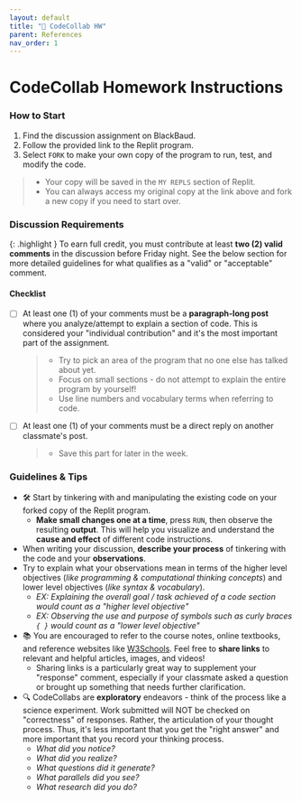 ```yaml
---
layout: default
title: "💬 CodeCollab HW" 
parent: References
nav_order: 1
---
```


# CodeCollab Homework Instructions

### How to Start
1. Find the discussion assignment on BlackBaud.
2. Follow the provided link to the Replit program.
3. Select `FORK` to make your own copy of the program to run, test, and modify the code.
  > * Your copy will be saved in the `MY REPLS` section of Replit.
  > * You can always access my original copy at the link above and fork a new copy if you need to start over.
  
### Discussion Requirements

{: .highlight }
To earn full credit, you must contribute at least **two (2) valid comments** in the discussion before Friday night. See the below section for more detailed guidelines for what qualifies as a "valid" or "acceptable" comment.

#### Checklist
- [ ] At least one (1) of your comments must be a **paragraph-long post** where you analyze/attempt to explain a section of code. This is considered your "individual contribution" and it's the most important part of the assignment.
  > * Try to pick an area of the program that no one else has talked about yet.
  > * Focus on small sections - do not attempt to explain the entire program by yourself!
  > * Use line numbers and vocabulary terms when referring to code.

- [ ] At least one (1) of your comments must be a direct reply on another classmate's post.
  > * Save this part for later in the week.

### Guidelines & Tips

* 🛠️ Start by tinkering with and manipulating the existing code on your forked copy of the Replit program. 
  * **Make small changes one at a time**, press `RUN`, then observe the resulting **output**. This will help you visualize and understand the **cause and effect** of different code instructions.
* When writing your discussion, **describe your process** of tinkering with the code and your **observations**.
* Try to explain what your observations mean in terms of the higher level objectives (*like programming & computational thinking concepts*) and lower level objectives (_like syntax & vocabulary_).
  * *EX: Explaining the overall goal / task achieved of a code section would count as a "higher level objective"*
  * *EX: Observing the use and purpose of symbols such as curly braces `{ }` would count as a "lower level objective"*
* 📚 You are encouraged to refer to the course notes, online textbooks, and reference websites like [W3Schools](https://www.w3schools.com/). Feel free to **share links** to relevant and helpful articles, images, and videos!
  * Sharing links is a particularly great way to supplement your "response" comment, especially if your classmate asked a question or brought up something that needs further clarification.
* 🔍 CodeCollabs are **exploratory** endeavors - think of the process like a science experiment. Work submitted will NOT be checked on "correctness" of responses. Rather, the articulation of your thought process. Thus, it's less important that you get the "right answer" and more important that you record your thinking process.
  * _What did you notice?_
  * _What did you realize?_
  * _What questions did it generate?_
  * _What parallels did you see?_
  * _What research did you do?_
